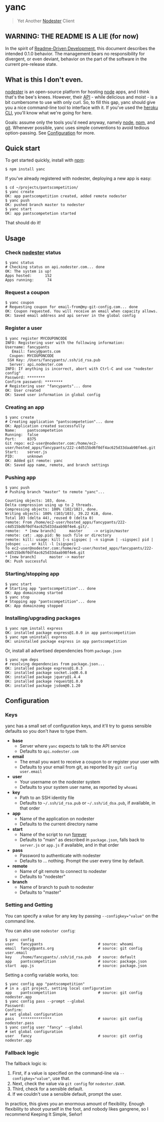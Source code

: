 # yanc

> Yet Another [Nodester][nodester] Client

## WARNING: THE README IS A LIE (for now)

In the spirit of [Readme-Driven Development][RDD], this document describes the intended 0.1.0 behavior.  The management bears no responsibility for divergent, or even deviant, behavior on the part of the software in the current pre-release state.

## What is this I don't even.

[nodester][] is an open-source platform for hosting [node][] apps, and I think that's the bee's knees. However, their [API][nodester API] - while delicious and moist - is a bit cumbersome to use with only curl. So, to fill this gap, yanc should give you a nice command-line tool to interface with it. If you've used the [heroku CLI][], you'll know what we're going for here.

Goals: assume only the tools you'd need anyway, namely [node][], [npm][], and [git][]. Whenever possible, yanc uses simple conventions to avoid tedious option-passing. See [Configuration](#Configuration) for more.

## Quick start

To get started quickly, install with [npm][]:

    $ npm install yanc

If you've already registered with nodester, deploying a new app is easy:

    $ cd ~/projects/pantscompetition/
    $ yanc create
    OK: app pantscompetition created, added remote nodester
    $ yanc push
    OK: pushed branch master to nodester
    $ yanc start
    OK: app pantscompetetion started

That should do it!

## Usage

### Check [nodester] status

    $ yanc status
    # Checking status on api.nodester.com... done
    OK: The system is up!
    Apps hosted:      152
    Apps running:      74

### Request a coupon

    $ yanc coupon
    # Requesting coupon for email-from@my-git-config.com... done
    OK: Coupon requested. You will receive an email when capacity allows.
    OK: Saved email address and api server in the global config

### Register a user

    $ yanc register MYCOUPONCODE
    INFO: Registering user with the following information:
    Username: fancypants
       Email: fancy@pants.com
      Coupon: MYCOUPONCODE
     SSH Key: /Users/fancypants/.ssh/id_rsa.pub
      Server: api.nodester.com
    INFO: If anything is incorrect, abort with Ctrl-C and use "nodester config"
    Password: ********
    Confirm password: ********
    # Registering user "fancypants"... done
    OK: User created
    OK: Saved user information in global config

### Creating an app

    $ yanc create
    # Creating application "pantscompetetion"... done
    OK: Application created successfully
    Name:     pantscompetetion
    Running:  false
    Port:     8375
    Git repo: ec2-user@nodester.com:/home/ec2-user/hosted_apps/fancypants/222-c4d515bd6f0df4ac625d33daab98f4e6.git
    Start:    server.js
    PID:      unknown
    OK: Added git remote: yanc
    OK: Saved app name, remote, and branch settings

### Pushing app

    $ yanc push
    # Pushing branch "master" to remote "yanc"... 

    Counting objects: 103, done.
    Delta compression using up to 2 threads.
    Compressing objects: 100% (102/102), done.
    Writing objects: 100% (103/103), 39.22 KiB, done.
    Total 103 (delta 44), reused 0 (delta 0)
    remote: From /home/ec2-user/hosted_apps/fancypants/222-c4d515bd6f0df4ac625d33daab98f4e6.git/.
    remote:  * [new branch]      master     -> origin/master
    remote: cat: .app.pid: No such file or directory
    remote: kill: usage: kill [-s sigspec | -n signum | -sigspec] pid | jobspec ... or kill -l [sigspec]
    To ec2-user@nodester.com:/home/ec2-user/hosted_apps/fancypants/222-c4d515bd6f0df4ac625d33daab98f4e6.git
    * [new branch]      master -> master
    OK: Push successful

### Starting/stopping app

    $ yanc start
    # Starting app "pantscompetition"... done
    OK: App domainzomg started
    $ yanc stop
    # Stopping app "pantscompetition"... done
    OK: App domainzomg stopped

### Installing/upgrading packages

    $ yanc npm install express
    OK: installed package express@1.0.0 in app pantscompetition
    $ yanc npm uninstall express
    OK: uninstalled package express in app pantscompetition

Or, install all advertised dependencies from `package.json`

    $ yanc npm deps
    # resolving dependencies from package.json...
    OK: installed package express@1.0.3 
    OK: installed package socket.io@0.6.8
    OK: installed package jquery@1.4.4
    OK: installed package request@1.0.0
    OK: installed package jsdom@0.1.20


## Configuration

### Keys

yanc has a small set of configuration keys, and it'll try to guess sensible defaults so you don't have to type them.

- **base**
  * Server where `yanc` expects to talk to the API service
  * Defaults to `api.nodester.com`
- **email**
  * The email you want to receive a coupon to or register your user with
  * Defaults to your email from git, as reported by `git config user.email`
- **user**
  * Your username on the nodester system
  * Defaults to your system user name, as reported by `whoami`
- **key**
  * Path to an SSH identity file
  * Defaults to `~/.ssh/id_rsa.pub` or `~/.ssh/id_dsa.pub`, if available, in that order
- **app**
  * Name of the application on nodester
  * Defaults to the current directory name
- **start**
  * Name of the script to run [forever][]
  * Defaults to "main" as described in `package.json`, falls back to `server.js` or `app.js` if available, and in that order
- **pass**
  * Password to authenticate with nodester
  * Defaults to ... nothing. Prompt the user every time by default.
- **remote**
  * Name of git remote to connect to nodester
  * Defaults to "nodester"
- **branch**
  * Name of branch to push to nodester
  * Defaults to "master"

### Setting and Getting

You can specify a value for any key by passing `--configkey="value"` on the command line.

You can also use `nodester config`:

    $ yanc config
    user   fancypants                         # source: whoami
    email  fancy@pants.org                    # source: git config user.email
    key    /home/fancypants/.ssh/id_rsa.pub   # source: default
    app    pantscompetition                   # source: package.json
    start  app.js                             # source: package.json

Setting a config variable works, too:

    $ yanc config app "pantscompetition"
    # in a .git project, setting local configuration
    app    pantscompetition                   # source: git config nodester.app
    $ yanc config pass --prompt --global
    Password:
    Confirm:
    # set global configuration
    pass   **************                     # source: git config nodester.pass
    $ yanc config user "fancy" --global
    # set global configuration
    user   fancy                              # source: git config nodester.app

### Fallback logic

The fallback logic is:

1. First, if a value is specified on the command-line via `--configkey="value"`, use that.
2. Next, check the value via `git config` for `nodester.$VAR`.
3. Third, check for a sensible default.
4. If we couldn't use a sensible default, prompt the user.

In practice, this gives you an enormous amount of flexibility. Enough flexibility to shoot yourself in the foot, and nobody likes gangrene, so I recommend Keeping It Simple, Señor!

[nodester]: http://www.nodester.com/
[RDD]: http://tom.preston-werner.com/2010/08/23/readme-driven-development.html
[nodester API]: http://www.nodester.com/api.html
[heroku CLI]: http://docs.heroku.com/heroku-command
[node]: http://nodejs.org/
[npm]: http://npmjs.org/
[git]: http://git-scm.com/
[forever]: https://github.com/indexzero/forever

